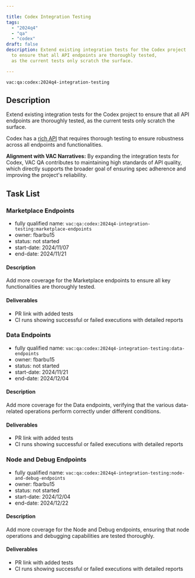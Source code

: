 ```yaml
---

title: Codex Integration Testing  
tags:
  - "2024q4"
  - "qa"
  - "codex"  
draft: false  
description: Extend existing integration tests for the Codex project
  to ensure that all API endpoints are thoroughly tested,
  as the current tests only scratch the surface.

---
```


`vac:qa:codex:2024q4-integration-testing`

## Description
Extend existing integration tests for the Codex project
to ensure that all API endpoints are thoroughly tested,
as the current tests only scratch the surface.

Codex has a [rich API](https://api.codex.storage) that requires thorough testing
to ensure robustness across all endpoints and functionalities.

**Alignment with VAC Narratives:**
By expanding the integration tests for Codex,
VAC QA contributes to maintaining high standards of API quality,
which directly supports the broader goal of ensuring spec adherence
and improving the project's reliability.

## Task List

### Marketplace Endpoints

* fully qualified name: `vac:qa:codex:2024q4-integration-testing:marketplace-endpoints`
* owner: fbarbu15
* status: not started
* start-date: 2024/11/07
* end-date: 2024/11/21

#### Description
Add more coverage for the Marketplace endpoints
to ensure all key functionalities are thoroughly tested.

#### Deliverables
* PR link with added tests
* CI runs showing successful or failed executions with detailed reports

### Data Endpoints

* fully qualified name: `vac:qa:codex:2024q4-integration-testing:data-endpoints`
* owner: fbarbu15
* status: not started
* start-date: 2024/11/21
* end-date: 2024/12/04

#### Description
Add more coverage for the Data endpoints,
verifying that the various data-related operations
perform correctly under different conditions.

#### Deliverables
* PR link with added tests
* CI runs showing successful or failed executions with detailed reports

### Node and Debug Endpoints

* fully qualified name: `vac:qa:codex:2024q4-integration-testing:node-and-debug-endpoints`
* owner: fbarbu15
* status: not started
* start-date: 2024/12/04
* end-date: 2024/12/22

#### Description
Add more coverage for the Node and Debug endpoints,
ensuring that node operations and debugging capabilities are tested thoroughly.

#### Deliverables
* PR link with added tests
* CI runs showing successful or failed executions with detailed reports
